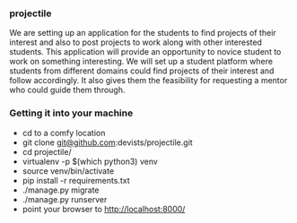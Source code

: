 ### projectile ###
We are setting up an application for the students to find projects of their interest and also to post projects to work along with other interested students. This application will provide an opportunity to novice student to work on something interesting.
We will set up a student platform where students from different domains could find projects of their interest and follow accordingly. 
It also gives them the feasibility for requesting a mentor who could guide them through.

### Getting it into your machine ###

* cd to a comfy location
* git clone git@github.com:devists/projectile.git
* cd projectile/
* virtualenv -p $(which python3) venv
* source venv/bin/activate
* pip install -r requirements.txt
* ./manage.py migrate
* ./manage.py runserver
* point your browser to [http://localhost:8000/](http://localhost:8000/)